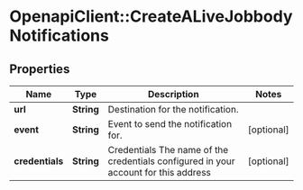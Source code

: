 # OpenapiClient::CreateALiveJobbodyNotifications

## Properties
Name | Type | Description | Notes
------------ | ------------- | ------------- | -------------
**url** | **String** | Destination for the notification. | 
**event** | **String** | Event to send the notification for. | [optional] 
**credentials** | **String** | Credentials The name of the credentials configured in your account for this address | [optional] 


